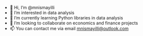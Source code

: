 - 👋 Hi, I’m @mnismayilli
- 👀 I’m interested in data analysis
- 🌱 I’m currently learning Python libraries in data analysis
- 💞️ I’m looking to collaborate on economics and finance projects 
- 📫 You can contact me via email mnismayilli@outlook.com 
